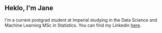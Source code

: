 ## Heklo, I'm Jane

I'm a current postgrad student at Imperial studying in the Data Science and Machine Learning MSc in Statistics. You can find my Linkedin [here](htts://wwz.linkedin.com/in/jane-manning-772920207/).
